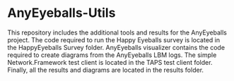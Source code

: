 # AnyEyeballs-Utils
This repository includes the additional tools and results for the AnyEyeballs project. The code required to run the Happy Eyeballs survey is located in the HappyEyeballs Survey folder. AnyEyeballs visualizer contains the code required to create diagrams from the AnyEyeballs LBM logs. The simple Network.Framework test client is located in the TAPS test client folder. Finally, all the results and diagrams are located in the results folder. 